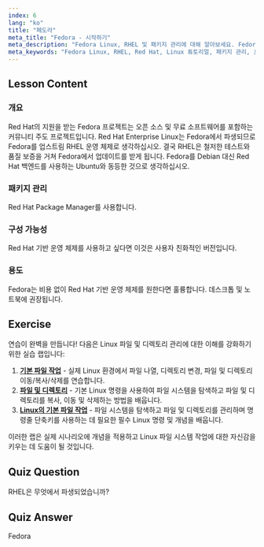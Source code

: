 ```yaml
---
index: 6
lang: "ko"
title: "페도라"
meta_title: "Fedora - 시작하기"
meta_description: "Fedora Linux, RHEL 및 패키지 관리에 대해 알아보세요. Fedora가 초보자와 데스크톱 사용자에게 훌륭한 무료 Red Hat 기반 OS인 이유를 알아보세요."
meta_keywords: "Fedora Linux, RHEL, Red Hat, Linux 튜토리얼, 패키지 관리, 초보자 Linux, Linux 가이드, 무료 OS"
---
```


## Lesson Content

### 개요

Red Hat의 지원을 받는 Fedora 프로젝트는 오픈 소스 및 무료 소프트웨어를 포함하는 커뮤니티 주도 프로젝트입니다. Red Hat Enterprise Linux는 Fedora에서 파생되므로 Fedora를 업스트림 RHEL 운영 체제로 생각하십시오. 결국 RHEL은 철저한 테스트와 품질 보증을 거쳐 Fedora에서 업데이트를 받게 됩니다. Fedora를 Debian 대신 Red Hat 백엔드를 사용하는 Ubuntu와 동등한 것으로 생각하십시오.

### 패키지 관리

Red Hat Package Manager를 사용합니다.

### 구성 가능성

Red Hat 기반 운영 체제를 사용하고 싶다면 이것은 사용자 친화적인 버전입니다.

### 용도

Fedora는 비용 없이 Red Hat 기반 운영 체제를 원한다면 훌륭합니다. 데스크톱 및 노트북에 권장됩니다.

## Exercise

연습이 완벽을 만듭니다! 다음은 Linux 파일 및 디렉토리 관리에 대한 이해를 강화하기 위한 실습 랩입니다:

1.  **[기본 파일 작업](https://labex.io/ko/labs/linux-basic-files-operations-270248)** - 실제 Linux 환경에서 파일 나열, 디렉토리 변경, 파일 및 디렉토리 이동/복사/삭제를 연습합니다.
2.  **[파일 및 디렉토리](https://labex.io/ko/labs/linux-files-and-directories-270246)** - 기본 Linux 명령을 사용하여 파일 시스템을 탐색하고 파일 및 디렉토리를 복사, 이동 및 삭제하는 방법을 배웁니다.
3.  **[Linux의 기본 파일 작업](https://labex.io/ko/labs/linux-basic-file-operations-in-linux-18001)** - 파일 시스템을 탐색하고 파일 및 디렉토리를 관리하며 명령줄 단축키를 사용하는 데 필요한 필수 Linux 명령 및 개념을 배웁니다.

이러한 랩은 실제 시나리오에 개념을 적용하고 Linux 파일 시스템 작업에 대한 자신감을 키우는 데 도움이 될 것입니다.

## Quiz Question

RHEL은 무엇에서 파생되었습니까?

## Quiz Answer

Fedora